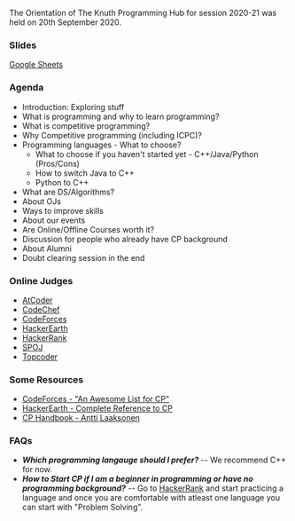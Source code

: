 The Orientation of The Knuth Programming Hub for session 2020-21 was held on 20th September 2020.

### Slides

[Google Sheets](https://docs.google.com/presentation/d/1JetZR_wNNlmN0IInWC2nLDSfrk20ZrEyQRE3qH5e8gw/edit?usp=sharing)

### Agenda

-   Introduction: Exploring stuff
-   What is programming and why to learn programming?
-   What is competitive programming?
-   Why Competitive programming (including ICPC)?
-   Programming languages - What to choose?
    -   What to choose if you haven't started yet - C++/Java/Python (Pros/Cons)
    -   How to switch Java to C++
    -   Python to C++
-   What are DS/Algorithms?
-   About OJs
-   Ways to improve skills
-   About our events
-   Are Online/Offline Courses worth it?
-   Discussion for people who already have CP background
-   About Alumni
-   Doubt clearing session in the end

### Online Judges

-   [AtCoder](https://atcoder.jp)
-   [CodeChef](https://www.codechef.com)
-   [CodeForces](https://www.codeforces.com)
-   [HackerEarth](https://www.hackerearth.com)
-   [HackerRank](https://www.hackerrank.com)
-   [SPOJ](https://www.spoj.com)
-   [Topcoder](https://www.topcoder.com)

### Some Resources

-   [CodeForces - "An Awesome List for CP"](https://codeforces.com/blog/entry/23054)
-   [HackerEarth - Complete Reference to CP](https://www.hackerearth.com/getstarted-competitive-programming)
-   [CP Handbook - Antti Laaksonen](https://cses.fi/book/book.pdf)

### FAQs

-   **_Which programming langauge should I prefer?_** -- We recommend C++ for now.
-   **_How to Start CP if I am a beginner in programming or have no programming background?_** -- Go to [HackerRank](https://www.hackerrank.com) and start practicing a language and once you are comfortable with atleast one language you can start with "Problem Solving".
